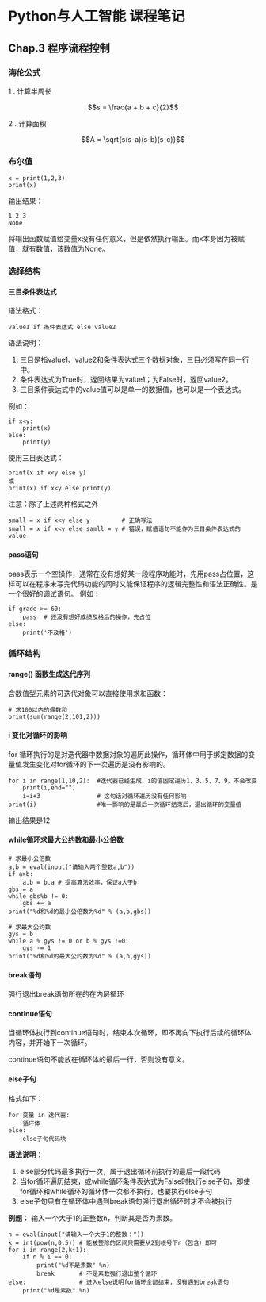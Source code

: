 # Python与人工智能 课程笔记


## Chap.3 程序流程控制
### 海伦公式
1 . 计算半周长

$$s = \frac{a + b + c}{2}$$

2 . 计算面积

$$A = \sqrt{s(s-a)(s-b)(s-c)}$$

### 布尔值
```
x = print(1,2,3)
print(x)
```
输出结果：
```
1 2 3
None
```
将输出函数赋值给变量x没有任何意义，但是依然执行输出。而x本身因为被赋值，就有数值，该数值为None。
### 选择结构
#### 三目条件表达式
语法格式：
```
value1 if 条件表达式 else value2
```
语法说明：
1. 三目是指value1、value2和条件表达式三个数据对象，三目必须写在同一行中。
2. 条件表达式为True时，返回结果为value1；为False时，返回value2。
3. 三目条件表达式中的value值可以是单一的数据值，也可以是一个表达式。

例如：
```
if x<y:
    print(x)
else:
    print(y)
```
使用三目表达式：
```
print(x if x<y else y)
或
print(x) if x<y else print(y)
```
注意：除了上述两种格式之外
```
small = x if x<y else y         # 正确写法
small = x if x<y else samll = y # 错误，赋值语句不能作为三目条件表达式的value
```

#### pass语句
pass表示一个空操作，通常在没有想好某一段程序功能时，先用pass占位置，这样可以在程序未写完代码功能的同时又能保证程序的逻辑完整性和语法正确性。是一个很好的调试语句。
例如：
```
if grade >= 60:
    pass  # 还没有想好成绩及格后的操作，先占位
else:
    print('不及格')
```

### 循环结构
#### range() 函数生成迭代序列
含数值型元素的可迭代对象可以直接使用求和函数：
```
# 求100以内的偶数和
print(sum(range(2,101,2)))
```
#### i 变化对循环的影响
for 循环执行的是对迭代器中数据对象的遍历此操作，循环体中用于绑定数据的变量值发生变化对for循环的下一次遍历是没有影响的。
```
for i in range(1,10,2):  #迭代器已经生成，i的值固定遍历1、3、5、7、9，不会改变
    print(i,end="")
    i=i+3                # 这句话对循环遍历没有任何影响
print(i)                 #唯一影响的是最后一次循环结束后，退出循环的变量值
```
输出结果是12

#### while循环求最大公约数和最小公倍数
```
# 求最小公倍数
a,b = eval(input("请输入两个整数a,b"))
if a>b:
    a,b = b,a # 提高算法效率，保证a大于b
gbs = a
while gbs%b != 0:
    gbs += a
print("%d和%d的最小公倍数为%d" % (a,b,gbs))

# 求最大公约数
gys = b
while a % gys != 0 or b % gys !=0:
    gys -= 1
print("%d和%d的最大公约数为%d" % (a,b,gys))
```
#### break语句
强行退出break语句所在的在内层循环

#### continue语句
当循环体执行到continue语句时，结束本次循环，即不再向下执行后续的循环体内容，并开始下一次循环。

continue语句不能放在循环体的最后一行，否则没有意义。

#### else子句
格式如下：
```
for 变量 in 迭代器:
    循环体
else:
    else子句代码块
```

**语法说明：**

1. else部分代码最多执行一次，属于退出循环前执行的最后一段代码
2. 当for循环遍历结束，或while循环条件表达式为False时执行else子句，即使for循环和while循环的循环体一次都不执行，也要执行else子句
3. else子句只有在循环体中遇到break语句强行退出循环时才不会被执行

**例题：** 输入一个大于1的正整数n，判断其是否为素数。

```
n = eval(input("请输入一个大于1的整数："))
k = int(pow(n,0.5)) # 能被整除的区间只需要从2到根号下n（包含）即可  
for i in range(2,k+1):
    if n % i == 0:
        print("%d不是素数" %n)
        break       # 不是素数强行退出整个循环
else:               # 进入else说明for循环全部结束，没有遇到break语句
    print("%d是素数" %n)  
```